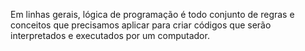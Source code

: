 Em linhas gerais, lógica de programação é todo conjunto de regras e conceitos que precisamos aplicar para criar códigos que serão interpretados e executados por um computador.
